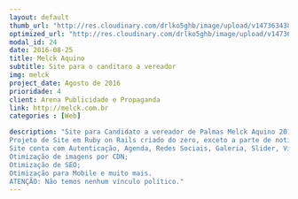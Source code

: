 ```yaml
---
layout: default
thumb_url: "http://res.cloudinary.com/drlko5ghb/image/upload/v1473634385/pajjpjmwkiardu1wt2mb.png"
optimized_url: "http://res.cloudinary.com/drlko5ghb/image/upload/v1473634388/dd8qlmowvtnf1iihtuif.png"
modal_id: 24
date: 2016-08-25
title: Melck Aquino
subtitle: Site para o canditaro a vereador
img: melck
project_date: Agosto de 2016
prioridade: 4
client: Arena Publicidade e Propaganda
link: http://melck.com.br
categories : [Web]

description: "Site para Candidato a vereador de Palmas Melck Aquino 2016. Criado em parceria com Tiago Almeida.
Projeto de Site em Ruby on Rails criado do zero, exceto a parte de notícias que foi utilizando a Gem Blogo.
Site conta com Autenticação, Agenda, Redes Sociais, Galeria, Slider, Vídeos, Notícias, Cadastro, Mapa;
Otimização de imagens por CDN;
Otimização de SEO;
Otimização para Mobile e muito mais.
ATENÇÃO: Não temos nenhum vínculo político."
---
```

